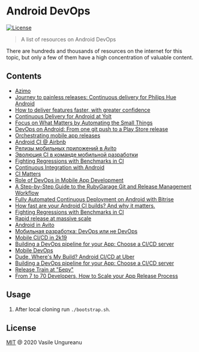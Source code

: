 # Android DevOps

<a href="https://github.com/VasileUngureanu/repository-template/blob/master/LICENSE"><img src="https://img.shields.io/badge/license-MIT-green.svg" alt="License"></a>

> A list of resources on Android DevOps

There are hundreds and thousands of resources on the internet for this topic, but only a few of them have a high concentration of valuable content.

## Contents

* [Azimo](https://www.youtube.com/watch?v=c8v4u7BC8aw)
* [Journey to painless releases: Continuous delivery for Philips Hue Android](https://www.youtube.com/watch?v=VkFcJZWtufA)
* [How to deliver features faster, with greater confidence](https://www.youtube.com/watch?v=c3aoRO1GFO4&feature=youtu.be)
* [Continuous Delivery for Android at Yolt](https://www.youtube.com/watch?v=Z5Jt08qP610&feature=youtu.be)
* [Focus on What Matters by Automating the Small Things](https://www.youtube.com/watch?v=gQrtLZu5lgk&list=PLzJZrgVJE8BZqXB8jXMJOkMJmA1VxxCp7&index=14&t=0s)
* [DevOps on Android: From one git push to a Play Store release](https://www.youtube.com/watch?v=O58yq8B3shc)
* [Orchestrating mobile app releases](https://www.youtube.com/watch?v=VZBqaEnUhxE&feature=youtu.be)
* [Android CI @ Airbnb](https://www.youtube.com/watch?v=HShVflK-lmI)
* [Релизы мобильных приложений в Avito](https://www.youtube.com/watch?v=r3rUedCbe7Q)
* [Эволюция CI в команде мобильной разработки](https://www.youtube.com/watch?v=lz8MNATTUCU)
* [Fighting Regressions with Benchmarks in CI](https://www.youtube.com/watch?v=yszRpGp3ijI)
* [Continuous Integration with Android](https://www.youtube.com/watch?v=-GZP2DaXIPk)
* [CI Matters](https://github.com/vgaidarji/ci-matters)
* [Role of DevOps in Mobile App Development](https://hackernoon.com/role-of-devops-in-mobile-app-development-mobile-devops-25e684fcd52e)
* [A Step-by-Step Guide to the RubyGarage Git and Release Management Workflow](https://rubygarage.org/blog/git-and-release-management-workflow)
* [Fully Automated Continuous Deployment on Android with Bitrise](https://overflow.buffer.com/2018/11/29/fully-automated-continuous-deployment-on-android-with-bitrise/)
* [How fast are your Android CI builds? And why it matters.](https://proandroiddev.com/how-fast-are-your-android-ci-builds-and-why-it-matters-a4309e40981f)
* [Fighting Regressions with Benchmarks in CI](https://medium.com/androiddevelopers/fighting-regressions-with-benchmarks-in-ci-6ea9a14b5c71)
* [Rapid release at massive scale](https://engineering.fb.com/web/rapid-release-at-massive-scale/?utm_campaign=Clean%2BCode&utm_medium=email&utm_source=Clean_Code_4)
* [Android in Avito](https://avito-tech.github.io/avito-android/)
* [Мобильная разработка: DevOps или не DevOps](https://www.youtube.com/watch?v=r7bb1jv4I1A)
* [Mobile CI/CD in 2k19](https://speakerdeck.com/vlivanov/cd-in-2k19?slide=123)
* [Building a DevOps pipeline for your App: Choose a CI/CD server](https://proandroiddev.com/building-a-devops-pipeline-for-your-app-choose-a-ci-cd-server-fd99e886ab76)
* [Mobile DevOps](https://www.bitrise.io/mobile-devops)
* [Dude, Where's My Build? Android CI/CD at Uber](https://www.youtube.com/watch?list=PLYioXtkIMlS9CMDDq3TcmxXsC455x6_XL&v=oC4476fR4rI)
* [Building a DevOps pipeline for your App: Choose a CI/CD server](https://www.droidcon.com/news-detail?content-id=/repository/collaboration/Groups/spaces/droidcon_hq/Documents/public/news/android-news/Building%20a%20DevOps%20pipeline%20for%20your%20App!%20Choose%20a%20CI%20or%20CD%20server)
* [Release Train at "Беру"](https://www.youtube.com/watch?v=8iwkFkkV9es&t=3118s)
* [From 7 to 70 Developers, How to Scale your App Release Process](https://www.youtube.com/watch?v=McnstIykCQ8)

## Usage

1. After local cloning run `./bootstrap.sh`.

License
-------

[MIT](LICENSE) @ 2020 Vasile Ungureanu

